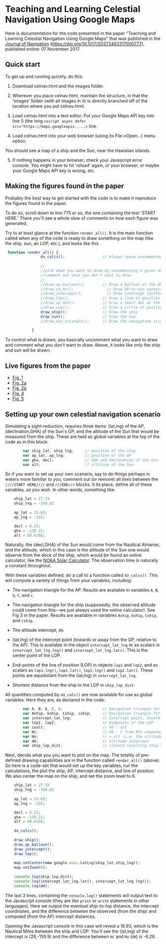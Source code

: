 # Teaching and Learning Celestial Navigation Using Google Maps


Here is documentation for the code presented in the paper "Teaching and
Learning Celestial Navigation Using Google Maps" that was published in
the [Journal of Navigation](https://www.cambridge.org/core/journals/journal-of-navigation) (https://doi.org/10.1017/S0373463317000777), published
online: 07 November 2017.

## Quick start

To get up and running quickly, do this:

1. Download celnav.html and the images folder.

2. Wherever you place celnav.html, maintain the structure, in that the 'images' folder (with all images in it) is directly branched off of the location
where you put celnav.html.

3. Load celnav.html into a text editor.  Put your Google Maps API key into line 5 (the
long `<script async defer src="https://maps.googleapis.....>` line.

4. Load celnav.html into your web browser (using its File->Open...) menu option.

You should see a map of a ship and the Sun, near the Hawaiian islands.

5. If nothing happens in your browser, check your Javascript error console. You might have to hit 'reload' again, or your browser, or
maybe your Google Maps API key is wrong, etc.

## Making the figures found in the paper 

Probably the best way to get started with the code is to make it reproduce the figures found in the paper.

To do so, scroll down to line 775 or so, the one containing the text 'START HERE.' There you'll see a whole slew
of comments on how each figure was generated. 

Try to at least glance at the function ``render_all()``.  It is the main function called
when any of the code is ready to draw something on the map (like the ship, sun, an LOP, etc.),
and looks like this
```javascript
 function render_all() {
                do_calcs();                 // Always leave uncommented
                
                //
                //pick what you want to draw by uncommenting a given draw_... line
                //comment out what you don't want to draw
                //
                //draw_ap_balloon();        // Draw a balloon at the AP
                //draw_co_Hc();               // Draw AP-to-sun connectors 
                //draw_intercept();           // Draw intercept (difference between Hc and Ho (computed vs. observed altitudes) )
                //draw_lop();               // Draw a line of position
                //draw_ap_dot();            // Draw a small dot at the AP
                //draw_cop();               // Draw a circle of position
                draw_ship();                // Draw the ship
                draw_sun();                 // Draw the Sun
                //draw_nav_triangle();      // Draw the navigation triangle (connecting the north pole, AP, and GP)
                
            }
```

To control what is drawn, you basically uncomment what you want to draw and comment what you don't want to draw. Above,
it looks like only the ship and sun will be drawn.

## Live figures from the paper

<ul>

<li> <a href=https://tbensky.github.io/celnav/celnav_fig01.html>Fig. 1</a>
<li> <a href=https://tbensky.github.io/celnav/celnav_fig02a.html>Fig. 2a</a>
<li> <a href=https://tbensky.github.io/celnav/celnav_fig02b.html>Fig. 2b</a>
<li> <a href=https://tbensky.github.io/celnav/celnav_fig04.html>Fig. 4</a>
<li> <a href=https://tbensky.github.io/celnav/celnav_fig05html>Fig. 5</a>

</ul>

## Setting up your own celestial navigation scenario

Simulating a sight-reduction, requires three items: (lat,lng) of the AP, (declination,GHA) of the Sun's GP, and the altitude of the Sun that would be
measured from the ship.  These are held as global variables at the top of the code as in this block:

```javascript
        var ship_lat, ship_lng;     // position of the ship
        var ap_lat, ap_lng;         // position of the AP
        var gha, decl;              // GHA and declination of the Sun
        var alt;                    // altitude of the Sun
```


So if you want to set up your own scenario, say to do things perhaps in waters more familiar to you, comment out (or remove) all lines between the ```////START HERE////``` and ```///END///``` blocks.  It its place, 
define all of these variables, as you wish. In other words, something like:

```javascript
    ship_lat = 27.33
    ship_lng = -160.82
                 
    ap_lat = 23.63;
    ap_lng = -155;

    decl = 6.23;
    gha = -139.22;
    alt = 60.6266;
```

Naturally, the (decl,GHA) of the Sun would come from the Nautical Almanac, and the altitude, which in this case is the altitude of the Sun one would observe from the
deck of the ship, which would be found an online calculator, like the [NOAA Solar Calculator](http://www.esrl.noaa.gov/gmd/grad/solcalc/). The observation
time is naturally a constant throughout.

With these variables defined, do a call to a function called ```do_calcs()```. This will compute a variety of things from your variables, including:

* The navigation triangle for the AP.  Results are available in variables ```A```, ```B```, ```b```, ```C```, and ```c```.

* The navigation triangle for the ship (supposedly, the observed altitude could come from this--we just always used the online calculator). See Fig 3 in the
paper. Results are available in variables ```Aship```, ```bship```, ```Cship```, and ```cship```.

* The altitude intercept, ```dH```.

* (lat,lng) of the intercept point (towards or away from the GP, relative to the AP). This is available in the object ```intercept_lat_lng``` or as scalars
in ```intercept_lat_lng.lng()``` and ```intercept_lat_lng.lat()```. This is the center point of the LOP.

* End-points of the line of position (LOP) in objects ```lop1``` and ```lop2```, and as scalars as ```lop1.lng()```, ```lop1.lat()```, ```lop2.lng()``` and ```lop2.lat()```.
These points are equidistant from the (lat,lng) in ```intercept_lat_lng```.

* Shortest distance from the ship to the LOP in ```ship_lop_dist```.

All quantities computed by ```do_calc()``` are now available for use as global variables. Here they are, as declared in the code:

```javascript
        var A, B, b, C, c;                  // Navigation triangle for the AP
        var Aship, bship, Cship, cship;     // Navigation triangle for the ship
        var intercept_lat_lng;              // Intercept point, toward or away from the GP along the AP-GP connector
        var lop1, lop2;                     // Endpoints of the LOP
        var coalt;                          // 90 - alt
        var Hc;                             // 90 - C from APs computed navigation triangle (i.e. the altitude computed from the AP)
        var Ho;                             // = alt (i.e. the altitude observed from the ship).
        var dH;                             // altitude intercept
        var ship_lop_dist;                  // closest resulting ship-to-LOP distance.
```

Next, decide what you you want to plot on the map.  The totality of pre-defined drawing capabilities are in the function called ```render_all()``` (above). So
here is a code-set that would set up the key variables, run the calculations, the plot the ship, AP, intercept distance, and line of position.  We also
center the map on the ship, and set the zoom level to 6.  


```javascript
    ship_lat = 27.33
    ship_lng = -160.82
                 
    ap_lat = 23.63;
    ap_lng = -155;

    decl = 6.23;
    gha = -139.22;
    alt = 60.6266;
    
    do_calcs();
    
    draw_ship();
    draw_ap_balloon();
    draw_intercept(); 
    draw_lop();
    
    map.setCenter(new google.maps.LatLng(ship_lat,ship_lng));
    map.setZoom(6);
    
    console.log(ship_lop_dist);
    console.log(intercept_lat_lng.lat(), intercept_lat_lng.lng());
    console.log(dH);
```

The last 3 lines, containing the ```console.log()``` statements will
output text to the Javascript console (they are like ```print``` or
```write``` statements in other languages).  Here we output the eventual
ship-to-lop distance, the intercept coordinates, and the difference between
the observed (from the ship) and computed (from the AP) intercept distances.  

Opening the Javascript console in this case will reveal a 16.93, which is the Nautical Miles
between the ship and LOP. You'll see the (lat,lng) of the intercept is
(28,-159.9) and the difference between ```Hc``` and ```Ho``` (```dH```) is -6.28.


  



